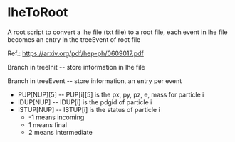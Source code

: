 # lheToRoot
A root script to convert a lhe file (txt file) to a root file,
each event in lhe file becomes an entry in the treeEvent of root file

Ref.: https://arxiv.org/pdf/hep-ph/0609017.pdf

Branch in treeInit -- store <init></init> information in lhe file

Branch in treeEvent -- store <event></event> information, an entry per event
* PUP[NUP][5] -- PUP[i][5] is the px, py, pz, e, mass for particle i
* IDUP[NUP] -- IDUP[i] is the pdgid of particle i
* ISTUP[NUP] -- ISTUP[i] is the status of particle i
  * -1 means incoming
  * 1 means final
  * 2 means intermediate
